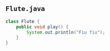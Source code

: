 ## `Flute.java`

```java
class Flute {
    public void play() {
        System.out.println("Fiu fiu");
    }
}
```
